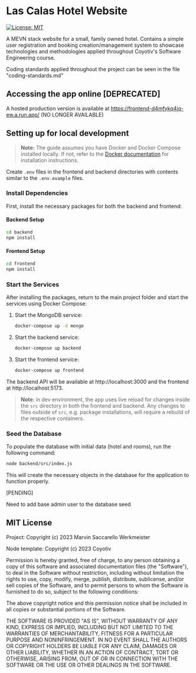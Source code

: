 # Las Calas Hotel Website

[![License: MIT](https://img.shields.io/badge/License-MIT-yellow.svg)](https://opensource.org/licenses/MIT)

<!-- TODO: add badges for test coverage -->

A MEVN stack website for a small, family owned hotel. Contains a simple user registration and booking creation/management system to showcase technologies and methodologies applied throughout Coyotiv's Software Engineering course.

Coding standards applied throughout the project can be seen in the file "coding-standards.md"

## Accessing the app online [DEPRECATED]

A hosted production version is available at https://frontend-d4mfykq4iq-ew.a.run.app/ (NO LONGER AVAILABLE)

## Setting up for local development

> **Note:**
> The guide assumes you have Docker and Docker Compose installed locally. If not, refer to the [Docker documentation](https://docs.docker.com/compose/install/) for installation instructions.

Create `.env` files in the frontend and backend directories with contents similar to the `.env.example` files.

### Install Dependencies

First, install the necessary packages for both the backend and frontend:

#### Backend Setup
```bash
cd backend
npm install
```

#### Frontend Setup
```bash
cd frontend
npm install
```

### Start the Services

After installing the packages, return to the main project folder and start the services using Docker Compose:

1. Start the MongoDB service:
   ```bash
   docker-compose up -d mongo
   ```

2. Start the backend service:
   ```bash
   docker-compose up backend
   ```

3. Start the frontend service:
   ```bash
   docker-compose up frontend
   ```

The backend API will be available at http://localhost:3000 and the frontend at http://localhost:5173.

> **Note**: in dev environment, the app uses live reload for changes inside the `src` directory in both the frontend and backend. Any changes to files outside of `src`, e.g. package installations, will require a rebuild of the respective containers.

### Seed the Database

To populate the database with initial data (hotel and rooms), run the following command:

```bash
node backend/src/index.js
```

This will create the necessary objects in the database for the application to function properly.

[PENDING]

Need to add base admin user to the database seed

## MIT License

Project: Copyright (c) 2023 Marvin Saccarello Werkmeister

Node template: Copyright (c) 2023 Coyotiv

Permission is hereby granted, free of charge, to any person obtaining a copy
of this software and associated documentation files (the "Software"), to deal
in the Software without restriction, including without limitation the rights
to use, copy, modify, merge, publish, distribute, sublicense, and/or sell
copies of the Software, and to permit persons to whom the Software is
furnished to do so, subject to the following conditions:

The above copyright notice and this permission notice shall be included in all
copies or substantial portions of the Software.

THE SOFTWARE IS PROVIDED "AS IS", WITHOUT WARRANTY OF ANY KIND, EXPRESS OR
IMPLIED, INCLUDING BUT NOT LIMITED TO THE WARRANTIES OF MERCHANTABILITY,
FITNESS FOR A PARTICULAR PURPOSE AND NONINFRINGEMENT. IN NO EVENT SHALL THE
AUTHORS OR COPYRIGHT HOLDERS BE LIABLE FOR ANY CLAIM, DAMAGES OR OTHER
LIABILITY, WHETHER IN AN ACTION OF CONTRACT, TORT OR OTHERWISE, ARISING FROM,
OUT OF OR IN CONNECTION WITH THE SOFTWARE OR THE USE OR OTHER DEALINGS IN THE
SOFTWARE.